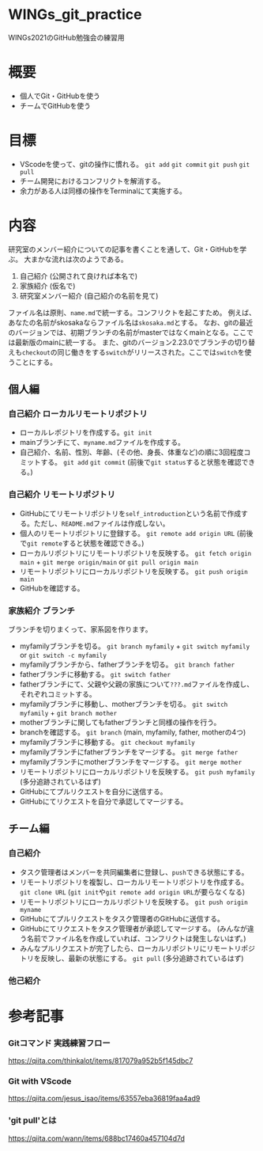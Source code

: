 # WINGs_git_practice
WINGs2021のGitHub勉強会の練習用

# 概要
- 個人でGit・GitHubを使う
- チームでGitHubを使う

# 目標
- VScodeを使って、gitの操作に慣れる。 `git add` `git commit` `git push` `git pull`
- チーム開発におけるコンフリクトを解消する。
- 余力がある人は同様の操作をTerminalにて実施する。

# 内容
研究室のメンバー紹介についての記事を書くことを通して、Git・GitHubを学ぶ。
大まかな流れは次のようである。

1. 自己紹介 (公開されて良ければ本名で)
2. 家族紹介 (仮名で)
3. 研究室メンバー紹介 (自己紹介の名前を見て)

ファイル名は原則、`name.md`で統一する。コンフリクトを起こすため。
例えば、あなたの名前がskosakaならファイル名は`skosaka.md`とする。
なお、gitの最近のバージョンでは、初期ブランチの名前がmasterではなくmainとなる。ここでは最新版のmainに統一する。
また、gitのバージョン2.23.0でブランチの切り替えも`checkout`の同じ働きをする`switch`がリリースされた。ここでは`switch`を使うことにする。

## 個人編
### 自己紹介 ローカルリモートリポジトリ
- ローカルレポジトリを作成する。`git init`
- mainブランチにて、`myname.md`ファイルを作成する。
- 自己紹介、名前、性別、年齢、(その他、身長、体重など)の順に3回程度コミットする。 `git add` `git commit` (前後で`git status`すると状態を確認できる。)

### 自己紹介 リモートリポジトリ
- GitHubにてリモートリポジトリを`self_introduction`という名前で作成する。ただし、`README.md`ファイルは作成しない。
- 個人のリモートリポジトリに登録する。 `git remote add origin URL` (前後で`git remote`すると状態を確認できる。)
- ローカルリポジトリにリモートリポジトリを反映する。 `git fetch origin main` + `git merge origin/main` or `git pull origin main`
- リモートリポジトリにローカルリポジトリを反映する。 `git push origin main`
- GitHubを確認する。

### 家族紹介 ブランチ
ブランチを切りまくって、家系図を作ります。
- myfamilyブランチを切る。 `git branch myfamily` + `git switch myfamily` or `git switch -c myfamily`
- myfamilyブランチから、fatherブランチを切る。 `git branch father`
- fatherブランチに移動する。 `git switch father`
- fatherブランチにて、父親や父親の家族について`???.md`ファイルを作成し、それぞれコミットする。
- myfamilyブランチに移動し、motherブランチを切る。 `git switch myfamily` + `git branch mother`
- motherブランチに関してもfatherブランチと同様の操作を行う。
- branchを確認する。 `git branch` (main, myfamily, father, motherの4つ)
- myfamilyブランチに移動する。 `git checkout myfamily`
- myfamilyブランチにfatherブランチをマージする。 `git merge father`
- myfamilyブランチにmotherブランチをマージする。 `git merge mother`
- リモートリポジトリにローカルリポジトリを反映する。 `git push myfamily` (多分追跡されているはず)
- GitHubにてプルリクエストを自分に送信する。
- GitHubにてリクエストを自分で承認してマージする。

## チーム編
### 自己紹介 
- タスク管理者はメンバーを共同編集者に登録し、`push`できる状態にする。
- リモートリポジトリを複製し、ローカルリモートリポジトリを作成する。 `git clone URL`  (`git init`や`git remote add origin URL`が要らなくなる)
- リモートリポジトリにローカルリポジトリを反映する。 `git push origin myname`
- GitHubにてプルリクエストをタスク管理者のGitHubに送信する。
- GitHubにてリクエストをタスク管理者が承認してマージする。 (みんなが違う名前でファイル名を作成していれば、コンフリクトは発生しないはず。)
- みんなプルリクエストが完了したら、ローカルリポジトリにリモートリポジトリを反映し、最新の状態にする。 `git pull`  (多分追跡されているはず)

### 他己紹介

# 参考記事
### Gitコマンド 実践練習フロー
https://qiita.com/thinkalot/items/817079a952b5f145dbc7
### Git with VScode
https://qiita.com/jesus_isao/items/63557eba36819faa4ad9
### 'git pull'とは
https://qiita.com/wann/items/688bc17460a457104d7d
